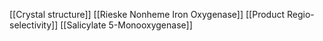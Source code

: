 [[Crystal structure]]
[[Rieske Nonheme Iron Oxygenase]]
[[Product Regio-selectivity]]
[[Salicylate 5-Monooxygenase]]
